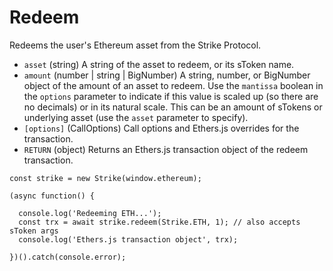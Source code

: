 # Redeem

Redeems the user's Ethereum asset from the Strike Protocol.

* `asset` \(string\) A string of the asset to redeem, or its sToken name.
* `amount` \(number \| string \| BigNumber\) A string, number, or BigNumber object of the amount of an asset to redeem. Use the `mantissa` boolean in the `options` parameter to indicate if this value is scaled up \(so there are no decimals\) or in its natural scale. This can be an amount of sTokens or underlying asset \(use the `asset` parameter to specify\).
* `[options]` \(CallOptions\) Call options and Ethers.js overrides for the transaction.
* `RETURN` \(object\) Returns an Ethers.js transaction object of the redeem transaction.

```text
const strike = new Strike(window.ethereum);

(async function() {

  console.log('Redeeming ETH...');
  const trx = await strike.redeem(Strike.ETH, 1); // also accepts sToken args
  console.log('Ethers.js transaction object', trx);

})().catch(console.error);
```



